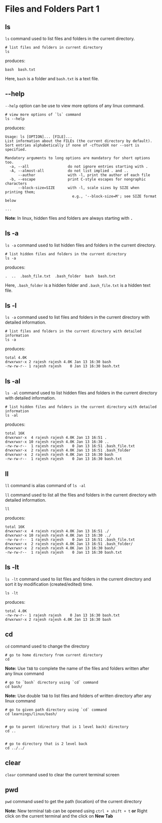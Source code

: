 Files and Folders Part 1
========================

[](#ls)ls
---------

`ls` command used to list files and folders in the current directory.

    # list files and folders in current directory
    ls
    

produces:

    bash  bash.txt
    

Here, `bash` is a folder and `bash.txt` is a text file.

[](#--help)\--help
------------------

`--help` option can be use to view more options of any linux command.

    # view more options of `ls` command
    ls --help
    

produces:

    Usage: ls [OPTION]... [FILE]...
    List information about the FILEs (the current directory by default).
    Sort entries alphabetically if none of -cftuvSUX nor --sort is specified.
    
    Mandatory arguments to long options are mandatory for short options too.
      -a, --all                  do not ignore entries starting with .
      -A, --almost-all           do not list implied . and ..
          --author               with -l, print the author of each file
      -b, --escape               print C-style escapes for nongraphic characters
          --block-size=SIZE      with -l, scale sizes by SIZE when printing them;
                                   e.g., '--block-size=M'; see SIZE format below
    
    ...
    

  
  

**Note**: In linux, hidden files and folders are always starting with **`.`**

[](#ls--a)ls -a
---------------

`ls -a` command used to list hidden files and folders in the current directory.

    # list hidden files and folders in the current directory
    ls -a
    

produces:

    .  ..  .bash_file.txt  .bash_folder  bash  bash.txt
    

Here, `.bash_folder` is a hidden folder and `.bash_file.txt` is a hidden text file.

[](#ls--l)ls -l
---------------

`ls -a` command used to list files and folders in the current directory with detailed information.

    # list files and folders in the current directory with detailed information
    ls -a
    

produces:

    total 4.0K
    drwxrwxr-x 2 rajesh rajesh 4.0K Jan 13 16:30 bash
    -rw-rw-r-- 1 rajesh rajesh    0 Jan 13 16:30 bash.txt
    

[](#ls--al)ls -al
-----------------

`ls -al` command used to list hidden files and folders in the current directory with detailed information.

    # list hidden files and folders in the current directory with detailed information
    ls -al
    

produces:

    total 16K
    drwxrwxr-x  4 rajesh rajesh 4.0K Jan 13 16:51 .
    drwxrwxr-x 10 rajesh rajesh 4.0K Jan 13 16:30 ..
    -rw-rw-r--  1 rajesh rajesh    0 Jan 13 16:51 .bash_file.txt
    drwxrwxr-x  2 rajesh rajesh 4.0K Jan 13 16:51 .bash_folder
    drwxrwxr-x  2 rajesh rajesh 4.0K Jan 13 16:30 bash
    -rw-rw-r--  1 rajesh rajesh    0 Jan 13 16:30 bash.txt
    

[](#ll)ll
---------

`ll` command is alias command of `ls -al`

`ll` command used to list all the files and folders in the current directory with detailed information.

    ll
    

produces:

    total 16K
    drwxrwxr-x  4 rajesh rajesh 4.0K Jan 13 16:51 ./
    drwxrwxr-x 10 rajesh rajesh 4.0K Jan 13 16:30 ../
    -rw-rw-r--  1 rajesh rajesh    0 Jan 13 16:51 .bash_file.txt
    drwxrwxr-x  2 rajesh rajesh 4.0K Jan 13 16:51 .bash_folder/
    drwxrwxr-x  2 rajesh rajesh 4.0K Jan 13 16:30 bash/
    -rw-rw-r--  1 rajesh rajesh    0 Jan 13 16:30 bash.txt
    

[](#ls--lt)ls -lt
-----------------

`ls -lt` command used to list files and folders in the current directory and sort it by modification (created/edited) time.

    ls -lt
    

produces:

    total 4.0K
    -rw-rw-r-- 1 rajesh rajesh    0 Jan 13 16:30 bash.txt
    drwxrwxr-x 2 rajesh rajesh 4.0K Jan 13 16:30 bash
    

[](#cd)cd
---------

`cd` command used to change the directory

    # go to home directory from current directory
    cd
    

**Note:** Use `TAB` to complete the name of the files and folders written after any linux command

    # go to `bash` directory using `cd` command
    cd bash/
    

**Note:** Use double `TAB` to list files and folders of written directory after any linux command

    # go to given path directory using `cd` command
    cd learnings/linux/bash/
    

    # go to parent (directory that is 1 level back) directory
    cd ..
    

    # go to directory that is 2 level back
    cd ../../
    

[](#clear)clear
---------------

`clear` command used to clear the current terminal screen

[](#pwd)pwd
-----------

`pwd` command used to get the path (location) of the current directory

**Note:** New terminal tab can be opened using `ctrl + shift + t` **or** Right click on the current terminal and the click on **New Tab**